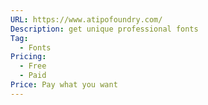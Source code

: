 ```yaml
---
URL: https://www.atipofoundry.com/
Description: get unique professional fonts
Tag:
  - Fonts
Pricing:
  - Free
  - Paid
Price: Pay what you want
---
```

